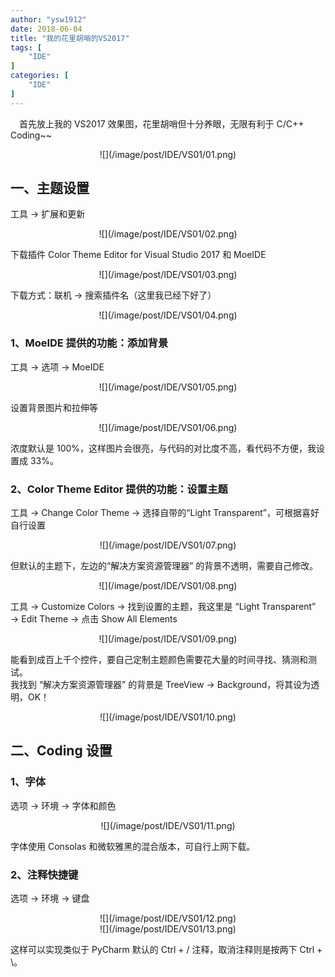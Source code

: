 ```yaml
---
author: "ysw1912"
date: 2018-06-04
title: "我的花里胡哨的VS2017"
tags: [
    "IDE"
]
categories: [
    "IDE"
]
---
```


&ensp;&ensp;首先放上我的 VS2017 效果图，花里胡哨但十分养眼，无限有利于 C/C++ Coding~~
<div align=center>![](/image/post/IDE/VS01/01.png)</div>

## 一、主题设置

工具 → 扩展和更新
<div align=center>![](/image/post/IDE/VS01/02.png)</div>

下载插件 Color Theme Editor for Visual Studio 2017 和 MoeIDE
<div align=center>![](/image/post/IDE/VS01/03.png)</div>

下载方式：联机 → 搜索插件名（这里我已经下好了）
<div align=center>![](/image/post/IDE/VS01/04.png)</div>

### 1、MoeIDE 提供的功能：添加背景

工具 → 选项 → MoeIDE
<div align=center>![](/image/post/IDE/VS01/05.png)</div>

设置背景图片和拉伸等
<div align=center>![](/image/post/IDE/VS01/06.png)</div>

浓度默认是 100%，这样图片会很亮，与代码的对比度不高，看代码不方便，我设置成 33%。

### 2、Color Theme Editor 提供的功能：设置主题

工具 → Change Color Theme → 选择自带的“Light Transparent”，可根据喜好自行设置
<div align=center>![](/image/post/IDE/VS01/07.png)</div>

但默认的主题下，左边的“解决方案资源管理器” 的背景不透明，需要自己修改。
<div align=center>![](/image/post/IDE/VS01/08.png)</div>

工具 → Customize Colors → 找到设置的主题，我这里是 “Light Transparent” → Edit Theme → 点击 Show All Elements
<div align=center>![](/image/post/IDE/VS01/09.png)</div>

能看到成百上千个控件，要自己定制主题颜色需要花大量的时间寻找、猜测和测试。  
我找到 “解决方案资源管理器” 的背景是 TreeView → Background，将其设为透明，OK！
<div align=center>![](/image/post/IDE/VS01/10.png)</div>

## 二、Coding 设置

### 1、字体

选项 → 环境 → 字体和颜色
<div align=center>![](/image/post/IDE/VS01/11.png)</div>

字体使用 Consolas 和微软雅黑的混合版本，可自行上网下载。

### 2、注释快捷键

选项 → 环境 → 键盘
<div align=center>![](/image/post/IDE/VS01/12.png)</div>
<div align=center>![](/image/post/IDE/VS01/13.png)</div>

这样可以实现类似于 PyCharm 默认的 Ctrl + / 注释，取消注释则是按两下 Ctrl + \。

